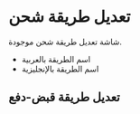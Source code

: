 # تعديل طريقة شحن
شاشة تعديل طريقة شحن موجودة.
- اسم الطريقة بالعربية 
- اسم الطريقة بالإنجليزية 
## تعديل طريقة قبض-دفع
